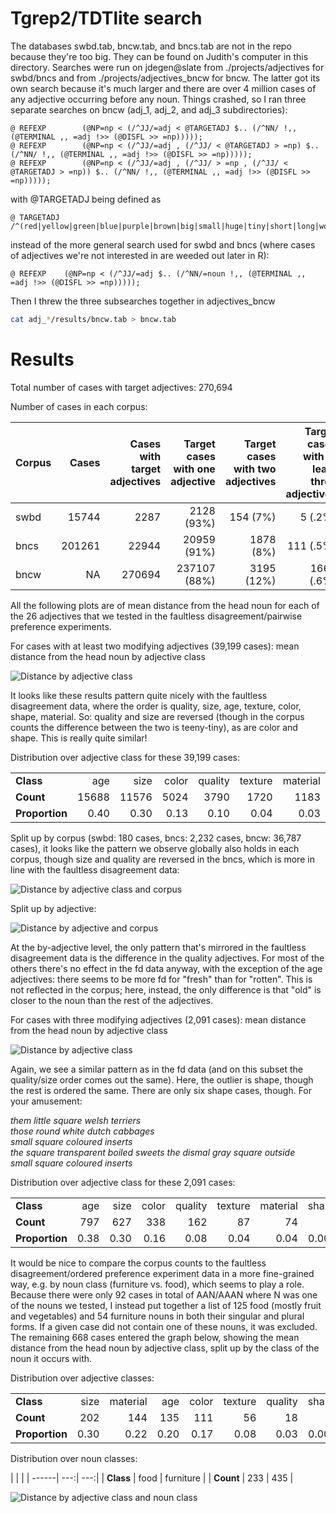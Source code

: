 # Tgrep2/TDTlite search

The databases swbd.tab, bncw.tab, and bncs.tab are not in the repo because they're too big. They can be found on Judith's computer in this directory. Searches were run on jdegen@slate from ./projects/adjectives for swbd/bncs and from ./projects/adjectives_bncw for bncw. The latter got its own search because it's much larger and there are over 4 million cases of any adjective occurring before any noun. Things crashed, so I ran three separate searches on bncw (adj_1, adj_2, and adj_3 subdirectories):

```
@ REFEXP        (@NP=np < (/^JJ/=adj < @TARGETADJ $.. (/^NN/ !,, (@TERMINAL ,, =adj !>> (@DISFL >> =np)))));
@ REFEXP        (@NP=np < (/^JJ/=adj , (/^JJ/ < @TARGETADJ > =np) $.. (/^NN/ !,, (@TERMINAL ,, =adj !>> (@DISFL >> =np)))));
@ REFEXP        (@NP=np < (/^JJ/=adj , (/^JJ/ > =np , (/^JJ/ < @TARGETADJ > =np)) $.. (/^NN/ !,, (@TERMINAL ,, =adj !>> (@DISFL >> =np)))));
```
with @TARGETADJ being defined as

```
@ TARGETADJ     /^(red|yellow|green|blue|purple|brown|big|small|huge|tiny|short|long|wooden|plastic|metal|smooth|hard|soft|old|new|rotten|fresh|good|bad|round|square)$/;
```

instead of the more general search used for swbd and bncs (where cases of adjectives we're not interested in are weeded out later in R):

```
@ REFEXP	(@NP=np < (/^JJ/=adj $.. (/^NN/=noun !,, (@TERMINAL ,, =adj !>> (@DISFL >> =np)))));
```

Then I threw the three subsearches together in adjectives_bncw

``` bash
cat adj_*/results/bncw.tab > bncw.tab
```

# Results

Total number of cases with target adjectives: 270,694

Number of cases in each corpus:

| Corpus | Cases |  Cases with target adjectives | Target cases with one adjective | Target cases with two adjectives | Target cases with at least three adjectives |
| -------|-----:|-----:|-----:|-----:|-----:|
| swbd | 15744 | 2287 | 2128 (93%) | 154 (7%) | 5 (.2%) |
| bncs | 201261 | 22944 | 20959 (91%) | 1878 (8%) | 111 (.5%) |
| bncw | NA | 270694 | 237107 (88%) | 3195 (12%) | 1662 (.6%) |


All the following plots are of mean distance from the head noun for each of the 26 adjectives that we tested in the faultless disagreement/pairwise preference experiments. 

For cases with at least two modifying adjectives (39,199 cases): mean distance from the head noun by adjective class

![Distance by adjective class](/corpus_results/graphs/mean_distance_from_noun_morethanonemodifier.jpg "Distance by adjective class for cases with at least two modifiers")

It looks like these results pattern quite nicely with the faultless disagreement data, where the order is quality, size, age, texture, color, shape, material. So: quality and size are reversed (though in the corpus counts the difference between the two is teeny-tiny), as are color and shape. This is really quite similar!

Distribution over adjective class for these 39,199 cases:

| | | | | | | | |
| ------| ---:| ---:| ---:| ---:| --:| ---:| ---:|
| **Class** |     age     | size |    color |  quality |  texture | material |    shape |
| **Count** |   15688 |   11576 |     5024 |     3790 |     1720 |     1183 |      218 | 
| **Proportion** | 0.40   |  0.30 |     0.13 |     0.10 |     0.04 |     0.03 |     0.01 |

Split up by corpus (swbd: 180 cases, bncs: 2,232 cases, bncw: 36,787 cases), it looks like the pattern we observe globally also holds in each corpus, though size and quality are reversed in the bncs, which is more in line with the faultless disagreement data:

![Distance by adjective class and corpus](/corpus_results/graphs/mean_distance_from_noun_morethanonemodifier_bycorpus.jpg "Distance by adjective class and corpus for cases with at least two modifiers")

Split up by adjective:

![Distance by adjective and corpus](/corpus_results/graphs/mean_distance_from_noun_morethanonemodifier_byadj.jpg "Distance by adjective and corpus for cases with at least two modifiers")

At the by-adjective level, the only pattern that's mirrored in the faultless disagreement data is the difference in the quality adjectives. For most of the others there's no effect in the fd data anyway, with the exception of the age adjectives: there seems to be more fd for "fresh" than for "rotten". This is not reflected in the corpus; here, instead, the only difference is that "old" is closer to the noun than the rest of the adjectives.

For cases with three modifying adjectives (2,091 cases): mean distance from the head noun by adjective class

![Distance by adjective class](/corpus_results/graphs/mean_distance_from_noun_morethantwomodifiers.jpg "Distance by adjective class for cases with  three modifiers")

Again, we see a similar pattern as in the fd data (and on this subset the quality/size order comes out the same). Here, the outlier is shape, though the rest is ordered the same. There are only six shape cases, though. For your amusement:

*them little square welsh terriers*    
*those round white dutch cabbages*     
*small square coloured inserts*        
*the square transparent boiled sweets*
*the dismal gray square outside*      
*small square coloured inserts*

Distribution over adjective class for these 2,091 cases:

| | | | | | | | |
| ------| ---:| ---:| ---:| ---:| --:| ---:| ---:|
| **Class** |     age     | size |    color |  quality |  texture | material |    shape |
| **Count** |   797 |     627 |      338 |      162 |       87 |       74 |        6 |
| **Proportion** | 0.38 |    0.30 |     0.16 |     0.08 |     0.04 |     0.04 |     0.003 |



It would be nice to compare the corpus counts to the faultless disagreement/ordered preference experiment data in a more fine-grained way, e.g. by noun class (furniture vs. food), which seems to play a role. Because there were only 92 cases in total of AAN/AAAN where N was one of the nouns we tested, I instead put together a list of 125 food (mostly fruit and vegetables) and 54 furniture nouns in both their singular and plural forms. If a given case did not contain one of these nouns, it was excluded. The remaining 668 cases entered the graph below, showing the mean distance from the head noun by adjective class, split up by the class of the noun it occurs with. 

Distribution over adjective classes:

| | | | | | | | |
| ------| ---:| ---:| ---:| ---:| --:| ---:| ---:|
| **Class** |    size |  material | age | color | texture |  quality |   shape |
| **Count** |    202  |    144 |      135 |      111 |       56 |       18 |        2 |
| **Proportion** | 0.30  |   0.22 |     0.20 |     0.17 |     0.08 |     0.03 |     0.003 |

Distribution over noun classes:

| | |
| ------| ---:| ---:|
| **Class** |     food | furniture |
| **Count** |      233 |      435 |

![Distance by adjective class and noun class](/corpus_results/graphs/mean_distance_from_noun_morethanonemodifier_bynounclass.jpg "Distance by adjective class and noun class for cases with at least two modifiers")

